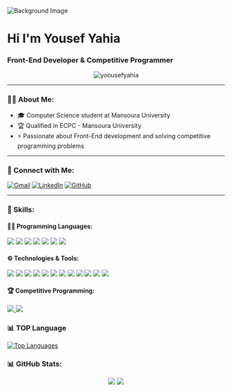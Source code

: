 ![Background Image](https://encrypted-tbn0.gstatic.com/images?q=tbn:ANd9GcQ0IutJqde9XvdyPMwOKgFb85WFyzFpE6M70A&s)
# Hi I'm Yousef Yahia
### Front-End Developer & Competitive Programmer



<p align="center">
  <img src="https://komarev.com/ghpvc/?username=yoousefyahia&label=Profile%20Views&color=0e75b6&style=flat" alt="yoousefyahia" />
</p>

---

### 👨‍💻 About Me:
- 🎓 Computer Science student at Mansoura University
- 🏆 Qualified in ECPC - Mansoura University
- ⚡ Passionate about Front-End development and solving competitive programming problems  

---

### 🔗 Connect with Me:
[![Gmail](https://img.shields.io/badge/Gmail-D14836?style=for-the-badge&logo=gmail&logoColor=white)](mailto:yoousefyahia@gmail.com)
[![LinkedIn](https://img.shields.io/badge/LinkedIn-0077B5?style=for-the-badge&logo=linkedin&logoColor=white)](https://www.linkedin.com/in/yousefyahia74/)
[![GitHub](https://img.shields.io/badge/GitHub-333?style=for-the-badge&logo=github&logoColor=white)](https://github.com/yoousefyahia)


---

### 🚀 Skills:
#### 👨‍💻 Programming Languages:
<p>
  <img src="https://img.shields.io/badge/HTML5-%23E34F26.svg?style=for-the-badge&logo=html5&logoColor=white" />
  <img src="https://img.shields.io/badge/CSS3-%231572B6.svg?style=for-the-badge&logo=css3&logoColor=white" />
  <img src="https://img.shields.io/badge/JavaScript-%23F7DF1E.svg?style=for-the-badge&logo=javascript&logoColor=black" />
  <img src="https://img.shields.io/badge/C++-%2300599C.svg?style=for-the-badge&logo=c%2B%2B&logoColor=white" />
  <img src="https://img.shields.io/badge/TypeScript-%23007ACC.svg?style=for-the-badge&logo=typescript&logoColor=white" />
  <img src="https://img.shields.io/badge/Java-%23F7DF1E.svg?style=for-the-badge&logo=java&logoColor=white" />
  <img src="https://img.shields.io/badge/Python-%233776C6.svg?style=for-the-badge&logo=python&logoColor=white" />
</p>


#### ⚙️ Technologies & Tools:
<p>
  <img src="https://img.shields.io/badge/React-%2361DAFB.svg?style=for-the-badge&logo=react&logoColor=black" />
  <img src="https://img.shields.io/badge/TailwindCSS-%2306B6D4.svg?style=for-the-badge&logo=tailwindcss&logoColor=white" />
  <img src="https://img.shields.io/badge/Bootstrap-%237952B3.svg?style=for-the-badge&logo=bootstrap&logoColor=white" />
  <img src="https://img.shields.io/badge/Git-%23F05032.svg?style=for-the-badge&logo=git&logoColor=white" />
  <img src="https://img.shields.io/badge/GitHub-%23181717.svg?style=for-the-badge&logo=github&logoColor=white" />
  <img src="https://img.shields.io/badge/Vercel-%23000000.svg?style=for-the-badge&logo=vercel&logoColor=white" />
  <img src="https://img.shields.io/badge/Redux-%232F7B5E.svg?style=for-the-badge&logo=redux&logoColor=white" />
  <img src="https://img.shields.io/badge/Axios-%230A58E8.svg?style=for-the-badge&logo=axios&logoColor=white" />
  <img src="https://img.shields.io/badge/SASS-%23C69B8D.svg?style=for-the-badge&logo=sass&logoColor=white" />
  <img src="https://img.shields.io/badge/SCSS-%23C69B8D.svg?style=for-the-badge&logo=sass&logoColor=white" />
  <img src="https://img.shields.io/badge/Vite-%23008F70.svg?style=for-the-badge&logo=vite&logoColor=white" />
  <img src="https://img.shields.io/badge/Visual%20Studio%20Code-%23007ACC.svg?style=for-the-badge&logo=visualstudiocode&logoColor=white" />
</p>


#### 🏆 Competitive Programming:
<p>
  <a href="https://codeforces.com/profile/elmasryyousef80" target="_blank">
    <img src="https://img.shields.io/badge/Codeforces-%230092CF.svg?style=for-the-badge&logo=codeforces&logoColor=white" />
  </a>
  <a href="https://icpc.global/" target="_blank">
    <img src="https://img.shields.io/badge/ICPC-%230092CF.svg?style=for-the-badge&logo=icpc&logoColor=white" />
  </a>
</p>

<section>
  <h3>📊 TOP Language</h3>
  <a href="https://github.com/anuraghazra/github-readme-stats">
    <img src="https://github-readme-stats.vercel.app/api/top-langs/?username=yoousefyahia&layout=compact&theme=radical" alt="Top Languages" />
  </a>
</section>


### 📊 GitHub Stats:
<p align="center">
  <img src="https://github-readme-stats.vercel.app/api?username=yoousefyahia&show_icons=true&theme=tokyonight" />
  <img src="https://github-readme-streak-stats.herokuapp.com/?user=yoousefyahia&theme=tokyonight" />
</p>
